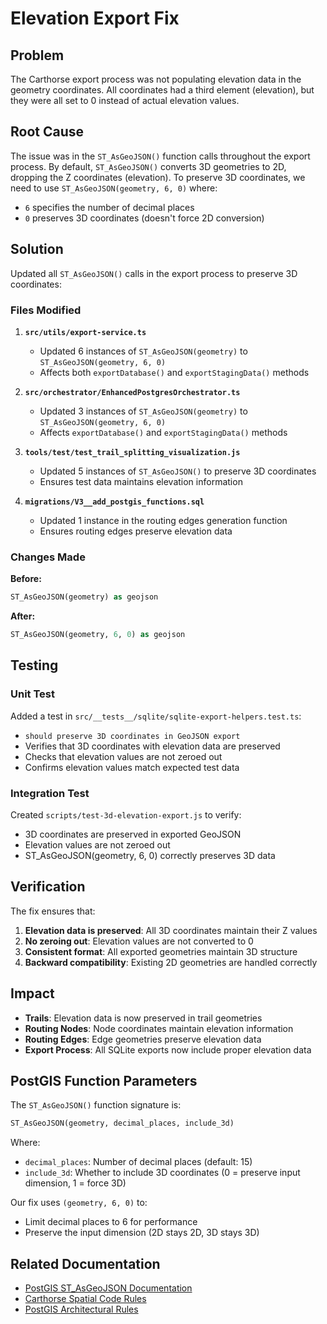 # Elevation Export Fix

## Problem

The Carthorse export process was not populating elevation data in the geometry coordinates. All coordinates had a third element (elevation), but they were all set to 0 instead of actual elevation values.

## Root Cause

The issue was in the `ST_AsGeoJSON()` function calls throughout the export process. By default, `ST_AsGeoJSON()` converts 3D geometries to 2D, dropping the Z coordinates (elevation). To preserve 3D coordinates, we need to use `ST_AsGeoJSON(geometry, 6, 0)` where:
- `6` specifies the number of decimal places
- `0` preserves 3D coordinates (doesn't force 2D conversion)

## Solution

Updated all `ST_AsGeoJSON()` calls in the export process to preserve 3D coordinates:

### Files Modified

1. **`src/utils/export-service.ts`**
   - Updated 6 instances of `ST_AsGeoJSON(geometry)` to `ST_AsGeoJSON(geometry, 6, 0)`
   - Affects both `exportDatabase()` and `exportStagingData()` methods

2. **`src/orchestrator/EnhancedPostgresOrchestrator.ts`**
   - Updated 3 instances of `ST_AsGeoJSON(geometry)` to `ST_AsGeoJSON(geometry, 6, 0)`
   - Affects `exportDatabase()` and `exportStagingData()` methods

3. **`tools/test/test_trail_splitting_visualization.js`**
   - Updated 5 instances of `ST_AsGeoJSON()` to preserve 3D coordinates
   - Ensures test data maintains elevation information

4. **`migrations/V3__add_postgis_functions.sql`**
   - Updated 1 instance in the routing edges generation function
   - Ensures routing edges preserve elevation data

### Changes Made

**Before:**
```sql
ST_AsGeoJSON(geometry) as geojson
```

**After:**
```sql
ST_AsGeoJSON(geometry, 6, 0) as geojson
```

## Testing

### Unit Test
Added a test in `src/__tests__/sqlite/sqlite-export-helpers.test.ts`:
- `should preserve 3D coordinates in GeoJSON export`
- Verifies that 3D coordinates with elevation data are preserved
- Checks that elevation values are not zeroed out
- Confirms elevation values match expected test data

### Integration Test
Created `scripts/test-3d-elevation-export.js` to verify:
- 3D coordinates are preserved in exported GeoJSON
- Elevation values are not zeroed out
- ST_AsGeoJSON(geometry, 6, 0) correctly preserves 3D data

## Verification

The fix ensures that:
1. **Elevation data is preserved**: All 3D coordinates maintain their Z values
2. **No zeroing out**: Elevation values are not converted to 0
3. **Consistent format**: All exported geometries maintain 3D structure
4. **Backward compatibility**: Existing 2D geometries are handled correctly

## Impact

- **Trails**: Elevation data is now preserved in trail geometries
- **Routing Nodes**: Node coordinates maintain elevation information
- **Routing Edges**: Edge geometries preserve elevation data
- **Export Process**: All SQLite exports now include proper elevation data

## PostGIS Function Parameters

The `ST_AsGeoJSON()` function signature is:
```sql
ST_AsGeoJSON(geometry, decimal_places, include_3d)
```

Where:
- `decimal_places`: Number of decimal places (default: 15)
- `include_3d`: Whether to include 3D coordinates (0 = preserve input dimension, 1 = force 3D)

Our fix uses `(geometry, 6, 0)` to:
- Limit decimal places to 6 for performance
- Preserve the input dimension (2D stays 2D, 3D stays 3D)

## Related Documentation

- [PostGIS ST_AsGeoJSON Documentation](https://postgis.net/docs/ST_AsGeoJSON.html)
- [Carthorse Spatial Code Rules](../WORKFLOW.md#carthorse-spatial-code-rules)
- [PostGIS Architectural Rules](../WORKFLOW.md#postgis-architectural-rules)